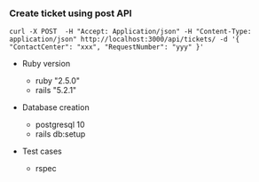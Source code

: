 ### Create ticket using post API
```
curl -X POST  -H "Accept: Application/json" -H "Content-Type: application/json" http://localhost:3000/api/tickets/ -d '{
"ContactCenter": "xxx", "RequestNumber": "yyy" }'

```

* Ruby version
  - ruby "2.5.0"
  - rails "5.2.1"
  
* Database creation
  - postgresql 10
  - rails db:setup
  
* Test cases
   - rspec
